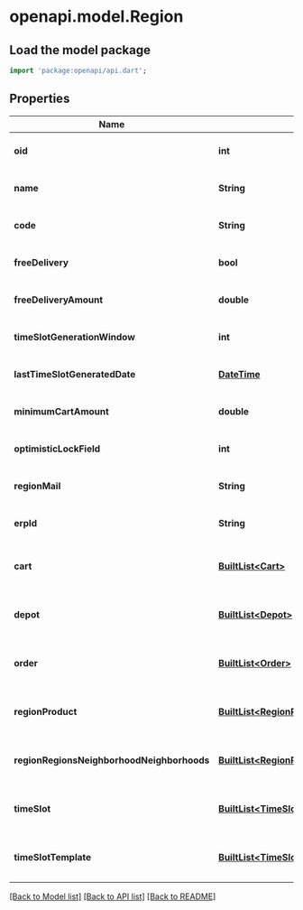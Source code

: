 # openapi.model.Region

## Load the model package
```dart
import 'package:openapi/api.dart';
```

## Properties
Name | Type | Description | Notes
------------ | ------------- | ------------- | -------------
**oid** | **int** |  | [optional] [default to null]
**name** | **String** |  | [optional] [default to null]
**code** | **String** |  | [optional] [default to null]
**freeDelivery** | **bool** |  | [optional] [default to null]
**freeDeliveryAmount** | **double** |  | [optional] [default to null]
**timeSlotGenerationWindow** | **int** |  | [optional] [default to null]
**lastTimeSlotGeneratedDate** | [**DateTime**](DateTime.md) |  | [optional] [default to null]
**minimumCartAmount** | **double** |  | [optional] [default to null]
**optimisticLockField** | **int** |  | [optional] [default to null]
**regionMail** | **String** |  | [optional] [default to null]
**erpId** | **String** |  | [optional] [default to null]
**cart** | [**BuiltList&lt;Cart&gt;**](Cart.md) |  | [optional] [default to const []]
**depot** | [**BuiltList&lt;Depot&gt;**](Depot.md) |  | [optional] [default to const []]
**order** | [**BuiltList&lt;Order&gt;**](Order.md) |  | [optional] [default to const []]
**regionProduct** | [**BuiltList&lt;RegionProduct&gt;**](RegionProduct.md) |  | [optional] [default to const []]
**regionRegionsNeighborhoodNeighborhoods** | [**BuiltList&lt;RegionRegionsNeighborhoodNeighborhoods&gt;**](RegionRegionsNeighborhoodNeighborhoods.md) |  | [optional] [default to const []]
**timeSlot** | [**BuiltList&lt;TimeSlot&gt;**](TimeSlot.md) |  | [optional] [default to const []]
**timeSlotTemplate** | [**BuiltList&lt;TimeSlotTemplate&gt;**](TimeSlotTemplate.md) |  | [optional] [default to const []]

[[Back to Model list]](../README.md#documentation-for-models) [[Back to API list]](../README.md#documentation-for-api-endpoints) [[Back to README]](../README.md)


